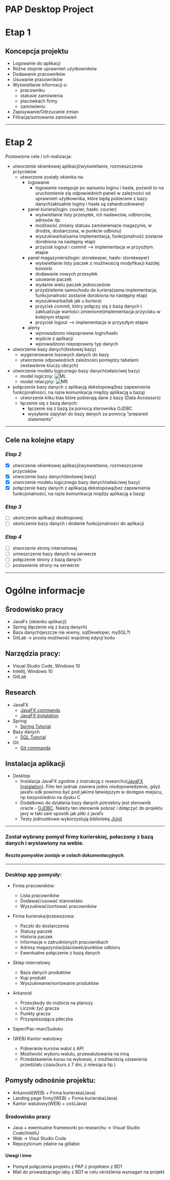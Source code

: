 # **PAP Desktop Project**

# Etap 1

## Koncepcja projektu
  * Logowanie do aplikacji
  * Różne stopnie uprawnień użytkowników
  * Dodawanie pracowników
  * Usuwanie pracowników
  * Wyświetlanie informacji o:
    * pracowniku
    * statusie zamówienia
    * placówkach firmy
    * zamówieniu
  * Zapisywanie/Odrzucanie zmian
  * Filtracja/sortowanie zamówień

---

# Etap 2
Postawione cele i ich realizacja:
* utworzenie okienkowej aplikacji(wyświetlanie, rozmieszczenie przycisków
  * utworzone zostały okienka na:
    * logowanie
      * logowanie następuje po wpisaniu loginu i hasła, pozwoli to na uruchomienie się odpowiednich paneli w zależności od uprawnień użytkownika, które będą pobierane z bazy danych(aktualnie loginy i hasła są zahardcodowane)
    * panel kuriera(login: courier, hasło: courier)
      * wyświetlanie listy przesyłek, ich nadawców, odbiorców, adresów itp.
      * możliwość zmiany statusu zamówienia(w magazynie, w drodze, dostarczona, w punkcie odbioru)
      * wyszukiwarka(sama implementacja, funkcjonalność zostanie dorobiona na następny etap)
      * przycisk logout i commit --> implementacja w przyszłym etapie
    * panel magazyniera(login: storekeeper, hasło: storekeeper)
      * wyświetlanie listy paczek z możliwością modyfikacji każdej komórki
      * dodawanie nowych przesyłek
      * usuwanie paczek
      * wydanie wielu paczek jednocześnie
      * przydzielenie samochodu do kuriera(sama implementacja, funkcjonalność zostanie dorobiona na następny etap)
      * wyszukiwarka(tak jak u kuriera)
      * przycisk commit, który połączy się z bazą danych i zaktualizuje wartości zmienione(implementacja przycisku w kolejnym etapie)
      * przycisk logout --> implementacja w przyszłym etapie
    * alerty
      * wprowadzono niepoprawne login/hasło
      * wyjście z aplikacji
      * wprowadzono niepoprawny typ danych
* utworzenie bazy danych(testowej bazy)
  * wygenerowanie losowych danych do bazy
  * utworzenie odpowiednich zależności pomiędzy tabelami (wstawienie kluczy obcych)
* utworzenie modelu logicznego bazy danych(właściwej bazy)
  * model logiczny:
![ML](/uploads/687d0ef4d9fff8173850b4891c89ab0c/ML.png)
  * model relacyjny:
![MR](/uploads/3f8a56ff7a0def5a52ad6de35c16aca4/MR.png)
* połączenie bazy danych z aplikacją dekstopową(bez zapewnienia funkcjonalności, na razie komunikacja między aplikacją a bazą)
  * utworzenie kilku klas które pobierają dane z bazy (Data Accessors)
  * łączenie się z bazą danych:
    * łączenie się z bazą za pomocą sterownika OJDBC
    * wysyłanie zapytań do bazy danych za pomocą “prepared statements”

---

## **Cele na kolejne etapy**

### *Etap 2*
- [x] utworzenie okienkowej aplikacji(wyświetlanie, rozmieszczenie przycisków
- [x] utworzenie bazy danych(testowej bazy)
- [x] utworzenie modelu logicznego bazy danych(właściwej bazy)
- [x] połączenie bazy danych z aplikacją dekstopową(bez zapewnienia funkcjonalności, na razie komunikacja między aplikacją a bazą)

### *Etap 3*
- [ ] ukończenie aplikacji desktopowej
- [ ] ukończenie bazy danych i dodanie funkcjonalności do aplikacji

### *Etap 4*
- [ ] stworzenie strony internetowej
- [ ] umieszczenie bazy danych na serwerze
- [ ] połączenie strony z bazą danych
- [ ] postawienie strony na serwerze

---
# Ogólne informacje

## Środowisko pracy
  * JavaFx (okienko aplikacji)
  * Spring (łączenie się z bazą danych)
  * Baza danych(jeszcze nie wiemy, sqlDeveloper, mySQL?)
  * GitLab -> prosta możliwość wspólnej edycji kodu

## Narzędzia pracy:
  * Visual Studio Code, Windows 10
  * Intellij, Windows 10
  * GitLab

## Research
  * JavaFX
    * [JavaFX commands](https://www.youtube.com/playlist?list=PL6gx4Cwl9DGBzfXLWLSYVy8EbTdpGbUIG)
    * [JavaFX Instalation](https://www.youtube.com/watch?v=H67COH9F718)
  * Spring 
    * [Spring Tutorial](https://www.javatpoint.com/spring-boot-tutorial)
  * Bazy danych 
    * [SQL Tutorial](https://www.youtube.com/watch?v=7S_tz1z_5bA&t=1863s&ab_channel=ProgrammingwithMosh)
  * Git 
    * [Git commands](https://git-scm.com/book/en/v2)

## Instalacja aplikacji
  * Desktop
    * Instalacja JavaFX zgodnie z instrukcją z researchu([JavaFX Instalation](https://www.youtube.com/watch?v=H67COH9F718)). Film ten jednak zawiera jedno niedopowiedzenie, gdyż javafx-sdk powinno być pod jakimś łatwiejszym w dostępie miejscu, np bezpośrednio na dysku C 
    * Dodatkowo do działania bazy danych potrzebny jest sterownik oracle - [OJDBC](https://download.oracle.com/otn-pub/otn_software/jdbc/198/ojdbc10.jar). Należy ten sterownik pobrać i dołączyć do projektu javy w taki sam sposób jak pliki z javafx
    * Testy jednostkowe wykorzystują bibliotekę [JUnit](https://github.com/junit-team/junit4/wiki/Download-and-Install)
    
---

### **Został wybrany pomysł firmy kurierskiej, połaczony z bazą danych i wystawiony na webie.**

#### *Reszta pomysłów zostaje w celach dokumentacyjnych.*
---

### Desktop app pomysły:

* Firma pracowników:
    * Lista pracowników
    * Dodawać/usuwać stanowisko
    * Wyszukiwać/sortować pracowników

* Firma kurierska/przewozowa:
    * Paczki do dostarczenia
    * Statusy paczek
    * Historia paczek
    * Informacje o zatrudnionych pracownikach
    * Adresy magazynów/placówek/punktów odbioru
    * Ewentualne połączenie z bazą danych

* Sklep internetowy
    * Baza danych produktów
    * Kup produkt
    * Wyszukiwanie/sortowanie produktów 

* Arkanoid
    * Przeszkody do rozbicia na planszy
    * Licznik żyć gracza
    * Punkty gracza
    * Przyspieszająca piłeczka

* Saper/Pac-man/Sudoku


* (WEB) Kantor walutowy
    * Pobieranie kursów walut z API
    * Możliwość wyboru walutu, przewalutowania na inną
    * Przedstawienie kursu na wykresie, z możliwością ustawienia przedziału czasu(kurs z 7 dni, z miesiąca itp.)



## Pomysły odnośnie projektu:
* Arkanoid(WEB) + Firma kurierska(Java)
* Landing page firmy(WEB) + Firma kurierska(Java)
* Kantor walutowy(WEB) + coś(Java)


### Środowisko pracy
* Java + ewentualne frameworki po researchu -> Visual Studio Code/IntelliJ
* Web -> Visul Studio Code
* Repozytorium zdalne na gitlabie


#### Uwagi i inne 
* Pomysł połączenia projektu z PAP z projektem z BD1
* Mail do prowadzącego laby z BD1 w celu określenia wymagań na projekt

